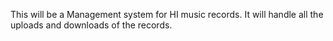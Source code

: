 This will be a Management system for HI music records.
It will handle all the uploads and downloads of the records.
